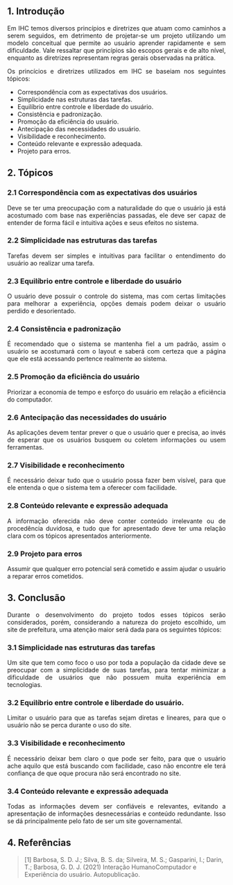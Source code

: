 ## 1. Introdução
<p align="justify">
Em IHC temos diversos princípios e diretrizes que atuam como caminhos a serem seguidos, em detrimento de projetar-se um projeto utilizando um modelo conceitual que permite ao usuário aprender rapidamente e sem dificuldade. Vale ressaltar que princípios são escopos gerais e de alto nível, enquanto as diretrizes representam regras gerais observadas na prática.
</p>
<p align="justify">
Os princícios e diretrizes utilizados em IHC se baseiam nos seguintes tópicos:
</p>

- Correspondência com as expectativas dos usuários.
- Simplicidade nas estruturas das tarefas.
- Equilíbrio entre controle e liberdade do usuário.
- Consistência e padronização.
- Promoção da eficiência do usuário.
- Antecipação das necessidades do usuário.
- Visibilidade e reconhecimento.
- Conteúdo relevante e expressão adequada.
- Projeto para erros.

## 2. Tópicos

### 2.1 Correspondência com as expectativas dos usuários
<p align="justify">
Deve se ter uma preocupação com a naturalidade do que o usuário já está acostumado
com base nas experiências passadas, ele deve ser capaz de entender de forma fácil e
intuitiva ações e seus efeitos no sistema.
</p>

### 2.2 Simplicidade nas estruturas das tarefas
<p align="justify">
Tarefas devem ser simples e intuitivas para facilitar o entendimento do usuário ao
realizar uma tarefa.
</p>

### 2.3 Equilíbrio entre controle e liberdade do usuário
<p align="justify">
O usuário deve possuir o controle do sistema, mas com certas limitações para
melhorar a experiência, opções demais podem deixar o usuário perdido e
desorientado.
</p>

### 2.4 Consistência e padronização
<p align="justify">
É recomendado que o sistema se mantenha fiel a um padrão, assim o usuário se
acostumará com o layout e saberá com certeza que a página que ele está acessando
pertence realmente ao sistema.
</p>

### 2.5 Promoção da eficiência do usuário
<p align="justify">
Priorizar a economia de tempo e esforço do usuário em relação a eficiência do
computador.
</p>

### 2.6 Antecipação das necessidades do usuário
<p align="justify">
As aplicações devem tentar prever o que o usuário quer e precisa, ao invés de esperar
que os usuários busquem ou coletem informações ou usem ferramentas.
</p>

### 2.7 Visibilidade e reconhecimento
<p align="justify">
É necessário deixar tudo que o usuário possa fazer bem visível, para que ele entenda o
que o sistema tem a oferecer com facilidade.
</p>

### 2.8 Conteúdo relevante e expressão adequada
<p align="justify">
A informação oferecida não deve conter conteúdo irrelevante ou de procedência duvidosa, e tudo que for apresentado deve ter uma relação clara com os tópicos apresentados anteriormente.
</p>

### 2.9 Projeto para erros
<p align="justify">
Assumir que qualquer erro potencial será cometido e assim ajudar o usuário a reparar
erros cometidos.
</p>

## 3. Conclusão
<p align="justify">
Durante o desenvolvimento do projeto todos esses tópicos serão considerados, porém, considerando a natureza do projeto escolhido, um site de prefeitura, uma atenção maior será dada para os seguintes tópicos:
</p>

### 3.1 Simplicidade nas estruturas das tarefas
<p align="justify">
Um site que tem como foco o uso por toda a população da cidade deve se preocupar com a simplicidade de suas tarefas, para tentar minimizar a dificuldade de usuários que não possuem muita experiência em tecnologias.
</p>

### 3.2 Equilíbrio entre controle e liberdade do usuário.
<p align="justify">
Limitar o usuário para que as tarefas sejam diretas e lineares, para que o usuário não se perca durante o uso do site.
</p>

### 3.3 Visibilidade e reconhecimento
<p align="justify">
É necessário deixar bem claro o que pode ser feito, para que o usuário ache aquilo que está buscando com facilidade, caso não encontre ele terá confiança de que oque procura não será encontrado no site.
</p>

### 3.4 Conteúdo relevante e expressão adequada
<p align="justify">
Todas as informações devem ser confiáveis e relevantes, evitando a apresentação de informações desnecessárias e conteúdo redundante. Isso se dá principalmente pelo fato de ser um site governamental.
</p>

## 4. Referências
 
> [1] Barbosa, S. D. J.; Silva, B. S. da; Silveira, M. S.; Gasparini, I.; Darin, T.; Barbosa, G. D. J. (2021) Interação HumanoComputador e Experiência do usuário. Autopublicação.
